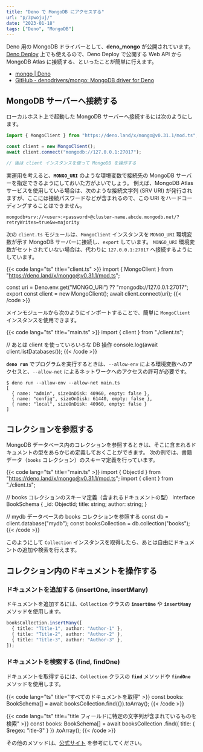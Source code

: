 ```yaml
---
title: "Deno で MongoDB にアクセスする"
url: "p/3pwojuj/"
date: "2023-01-18"
tags: ["Deno", "MongoDB"]
---
```


Deno 用の MongoDB ドライバーとして、__deno_mongo__ が公開されています。
[Deno Deploy](/p/phz7fo3/) 上でも使えるので、Deno Deploy で公開する Web API から MongoDB Atlas に接続する、といったことが簡単に行えます。

- [mongo | Deno](https://deno.land/x/mongo)
- [GitHub - denodrivers/mongo: MongoDB driver for Deno](https://github.com/denodrivers/mongo)


MongoDB サーバーへ接続する
----

ローカルホスト上で起動した MongoDB サーバーへ接続するには次のようにします。

```ts
import { MongoClient } from "https://deno.land/x/mongo@v0.31.1/mod.ts";

const client = new MongoClient();
await client.connect("mongodb://127.0.0.1:27017");

// 後は client インスタンスを使って MongoDB を操作する
```

実運用を考えると、__`MONGO_URI`__ のような環境変数で接続先の MongoDB サーバーを指定できるようにしておいた方がよいでしょう。
例えば、MongoDB Atlas サービスを使用している場合は、次のような接続文字列 (SRV URI) が発行されますが、ここには接続パスワードなどが含まれるので、この URI をハードコーディングすることはできません。

```
mongodb+srv://<user>:<password>@cluster-name.abcde.mongodb.net/?retryWrites=true&w=majority
```

次の `client.ts` モジュールは、`MongoClient` インスタンスを `MONGO_URI` 環境変数が示す MongoDB サーバーに接続し、`export` しています。
`MONGO_URI` 環境変数がセットされていない場合は、代わりに `127.0.0.1:27017` へ接続するようにしています。

{{< code lang="ts" title="client.ts" >}}
import { MongoClient } from "https://deno.land/x/mongo@v0.31.1/mod.ts";

const uri = Deno.env.get("MONGO_URI") ?? "mongodb://127.0.0.1:27017";
export const client = new MongoClient();
await client.connect(uri);
{{< /code >}}

メインモジュールから次のようにインポートすることで、簡単に `MongoClient` インスタンスを使用できます。

{{< code lang="ts" title="main.ts" >}}
import { client } from "./client.ts";

// あとは client を使っていろいろな DB 操作
console.log(await client.listDatabases());
{{< /code >}}

__`deno run`__ でプログラムを実行するときは、`--allow-env` による環境変数へのアクセスと、`--allow-net` によるネットワークへのアクセスの許可が必要です。

```console
$ deno run --allow-env --allow-net main.ts
[
  { name: "admin", sizeOnDisk: 40960, empty: false },
  { name: "config", sizeOnDisk: 61440, empty: false },
  { name: "local", sizeOnDisk: 40960, empty: false }
]
```


コレクションを参照する
----

MongoDB データベース内のコレクションを参照するときは、そこに含まれるドキュメントの型をあらかじめ定義しておくことができます。
次の例では、書籍データ（`books` コレクション）のスキーマ定義を行っています。

{{< code lang="ts" title="main.ts" >}}
import { ObjectId } from "https://deno.land/x/mongo@v0.31.1/mod.ts";
import { client } from "./client.ts";

// books コレクションのスキーマ定義（含まれるドキュメントの型）
interface BookSchema {
  _id: ObjectId;
  title: string;
  author: string;
}

// mydb データベースの books コレクションを参照する
const db = client.database("mydb");
const booksCollection = db.collection<BookSchema>("books");
{{< /code >}}

このようにして `Collection` インスタンスを取得したら、あとは自由にドキュメントの追加や検索を行えます。


コレクション内のドキュメントを操作する
----

### ドキュメントを追加する (insertOne, insertMany)

ドキュメントを追加するには、`Collection` クラスの __`insertOne`__ や __`insertMany`__ メソッドを使用します。

```ts
booksCollection.insertMany([
  { title: "Title-1", author: "Author-1" },
  { title: "Title-2", author: "Author-2" },
  { title: "Title-3", author: "Author-3" },
]);
```

### ドキュメントを検索する (find, findOne)

ドキュメントを取得するには、`Collection` クラスの __`find`__ メソッドや __`findOne`__ メソッドを使用します。

{{< code lang="ts" title="すべてのドキュメントを取得" >}}
const books: BookSchema[] = await booksCollection.find({}).toArray();
{{< /code >}}

{{< code lang="ts" title="title フィールドに特定の文字列が含まれているものを検索" >}}
const books: BookSchema[] = await booksCollection
  .find({ title: { $regex: "itle-3" } })
  .toArray();
{{< /code >}}

その他のメソッドは、[公式サイト](https://deno.land/x/mongo) を参考にしてください。


